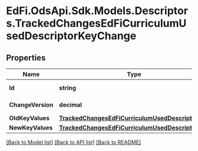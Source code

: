 # EdFi.OdsApi.Sdk.Models.Descriptors.TrackedChangesEdFiCurriculumUsedDescriptorKeyChange

## Properties

Name | Type | Description | Notes
------------ | ------------- | ------------- | -------------
**Id** | **string** | Resource identifier | [optional] 
**ChangeVersion** | **decimal** | Change version | [optional] 
**OldKeyValues** | [**TrackedChangesEdFiCurriculumUsedDescriptorKey**](TrackedChangesEdFiCurriculumUsedDescriptorKey.md) |  | [optional] 
**NewKeyValues** | [**TrackedChangesEdFiCurriculumUsedDescriptorKey**](TrackedChangesEdFiCurriculumUsedDescriptorKey.md) |  | [optional] 

[[Back to Model list]](../README.md#documentation-for-models) [[Back to API list]](../README.md#documentation-for-api-endpoints) [[Back to README]](../README.md)

